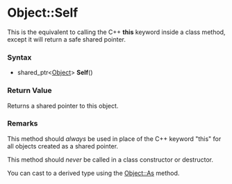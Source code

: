 # Object::Self
This is the equivalent to calling the C++ **this** keyword inside a class method, except it will return a safe shared pointer.

### Syntax
- shared_ptr<[Object](Object.md)\> **Self**()

### Return Value
Returns a shared pointer to this object.

### Remarks
This method should *always* be used in place of the C++ keyword "this" for all objects created as a shared pointer.

This method should *never* be called in a class constructor or destructor.

You can cast to a derived type using the [Object::As](Object_As.md) method.
